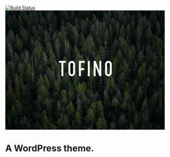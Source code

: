 [![Build Status](https://travis-ci.org/mrchimp/tofino.svg)](https://travis-ci.org/mrchimp/tofino)
![Tofino](https://raw.githubusercontent.com/mrchimp/tofino/master/screenshot.png)

# A WordPress theme. #
